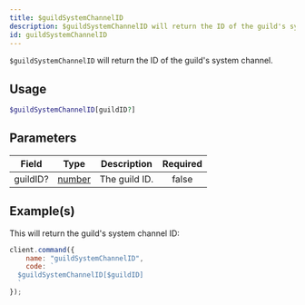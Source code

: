 ```yaml
---
title: $guildSystemChannelID
description: $guildSystemChannelID will return the ID of the guild's system channel.
id: guildSystemChannelID
---
```


`$guildSystemChannelID` will return the ID of the guild's system channel.

## Usage

```php
$guildSystemChannelID[guildID?]
```

## Parameters

| Field    | Type                                                                                              | Description   | Required |
| -------- | ------------------------------------------------------------------------------------------------- | ------------- | :------: |
| guildID? | [number](https://developer.mozilla.org/en-US/docs/Web/JavaScript/Reference/Global_Objects/Number) | The guild ID. |  false   |

## Example(s)

This will return the guild's system channel ID:

```javascript
client.command({
    name: "guildSystemChannelID",
    code: `
  $guildSystemChannelID[$guildID]
  `
});
```
